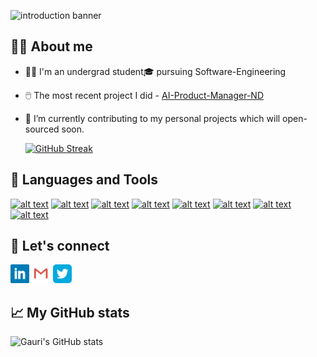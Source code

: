 ![introduction banner](https://media0.giphy.com/media/L1R1tvI9svkIWwpVYr/giphy.gif?cid=790b761170b53ad59fa2cf06d4ab4793f78ad9398dfd9105&rid=giphy.gif&ct=g)




                                         

## :woman_technologist: About me 

- :woman_student: I'm an undergrad student🎓 pursuing Software-Engineering 
- :computer_mouse: The most recent project I did - [AI-Product-Manager-ND](https://github.com/gauriruhal/AI-Product-Manager-ND)
- 🌱 I’m currently contributing to my personal projects which will open-sourced soon. 




  [![GitHub Streak](https://github-readme-streak-stats.herokuapp.com/?user=gauriruhal&theme=dark)](https://git.io/streak-stats)

##  :rocket: Languages and Tools

<a href="https://www.python.org/"> ![alt text](https://img.shields.io/badge/Python-FFD43B?style=for-the-badge&logo=python&logoColor=darkgreen)</a> <a href="https://www.w3schools.com/cpp/"> ![alt text](https://img.shields.io/badge/C%2B%2B-00599C?style=for-the-badge&logo=c%2B%2B&logoColor=white)</a> <a href="https://www.java.com/en/"> ![alt text](https://img.shields.io/badge/Java-ED8B00?style=for-the-badge&logo=java&logoColor=white)</a> <a href="https://www.linux.org/"> ![alt text](https://img.shields.io/badge/Linux-FCC624?style=for-the-badge&logo=linux&logoColor=black)</a> <a href="https://git-scm.com/"> ![alt text](https://img.shields.io/badge/Git-F05032?style=for-the-badge&logo=git&logoColor=white)</a> <a href="https://nodejs.org/en/"> ![alt text](https://img.shields.io/badge/Node.js-339933?style=for-the-badge&logo=nodedotjs&logoColor=white)</a> <a href="https://expressjs.com/"> ![alt text](https://img.shields.io/badge/Express.js-000000?style=for-the-badge&logo=express&logoColor=white)</a> <a href="https://reactjs.org/"> ![alt text](https://img.shields.io/badge/React-20232A?style=for-the-badge&logo=react&logoColor=61DAFB)</a>

## :white_flower: Let's connect

<a href="http://linkedin.com/in/gauri-ruhal-953a571b1/"><img src="https://github.com/vvHacker007/vvHacker007/blob/master/Linkedin.png" height="30px" width="30px" alt="LinkedIn"></a>
<a href="mailto:ruhalgauri@gmail.com?subject = Hello from your GitHub README&body = Message"><img src="https://github.com/vvHacker007/vvHacker007/blob/master/Gmail.png" height="30px" width="30px" alt="Gmail" ></a>
<a href="https://twitter.com/gauriruhal"><img src="https://github.com/vvHacker007/vvHacker007/blob/master/Twitter.png" height="30px" width="30px" alt="Twitter"></a>


## :chart_with_upwards_trend: My GitHub stats

![Gauri's GitHub stats](https://github-readme-stats.vercel.app/api?username=gauriruhal&show_icons=true&theme=dracula)
